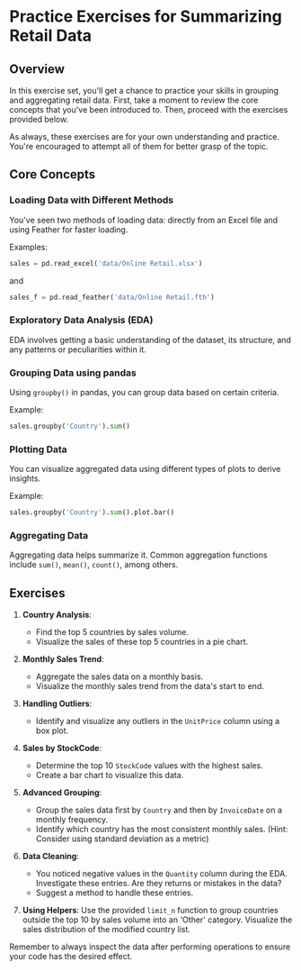 # Practice Exercises for Summarizing Retail Data

## Overview

In this exercise set, you'll get a chance to practice your skills in grouping and aggregating retail data. First, take a moment to review the core concepts that you've been introduced to. Then, proceed with the exercises provided below.

As always, these exercises are for your own understanding and practice. You're encouraged to attempt all of them for better grasp of the topic.

## Core Concepts

### Loading Data with Different Methods

You've seen two methods of loading data: directly from an Excel file and using Feather for faster loading.

Examples:

```python
sales = pd.read_excel('data/Online Retail.xlsx')
```

and 

```python
sales_f = pd.read_feather('data/Online Retail.fth')
```

### Exploratory Data Analysis (EDA)

EDA involves getting a basic understanding of the dataset, its structure, and any patterns or peculiarities within it.

### Grouping Data using pandas

Using `groupby()` in pandas, you can group data based on certain criteria.

Example:

```python
sales.groupby('Country').sum()
```

### Plotting Data

You can visualize aggregated data using different types of plots to derive insights.

Example:

```python
sales.groupby('Country').sum().plot.bar()
```

### Aggregating Data

Aggregating data helps summarize it. Common aggregation functions include `sum()`, `mean()`, `count()`, among others.

## Exercises

 
1. **Country Analysis**:
   - Find the top 5 countries by sales volume.
   - Visualize the sales of these top 5 countries in a pie chart.

2. **Monthly Sales Trend**: 
   - Aggregate the sales data on a monthly basis.
   - Visualize the monthly sales trend from the data's start to end.

3. **Handling Outliers**: 
   - Identify and visualize any outliers in the `UnitPrice` column using a box plot.

4. **Sales by StockCode**: 
   - Determine the top 10 `StockCode` values with the highest sales.
   - Create a bar chart to visualize this data.

5. **Advanced Grouping**:
   - Group the sales data first by `Country` and then by `InvoiceDate` on a monthly frequency.
   - Identify which country has the most consistent monthly sales. (Hint: Consider using standard deviation as a metric)

6. **Data Cleaning**:
   - You noticed negative values in the `Quantity` column during the EDA. Investigate these entries. Are they returns or mistakes in the data?
   - Suggest a method to handle these entries.

7. **Using Helpers**: Use the provided `limit_n` function to group countries outside the top 10 by sales volume into an 'Other' category. Visualize the sales distribution of the modified country list.

Remember to always inspect the data after performing operations to ensure your code has the desired effect.
